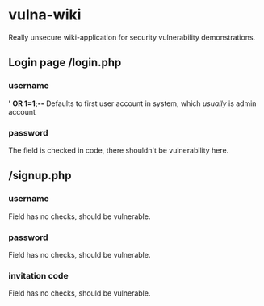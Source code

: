 # vulna-wiki
Really unsecure wiki-application for security vulnerability demonstrations.

## Login page /login.php
### username
**' OR 1=1;--** Defaults to first user account in system, which *usually* is admin account
### password
The field is checked in code, there shouldn't be vulnerability here.

## /signup.php
### username
Field has no checks, should be vulnerable.
### password
Field has no checks, should be vulnerable.
### invitation code
Field has no checks, should be vulnerable.


